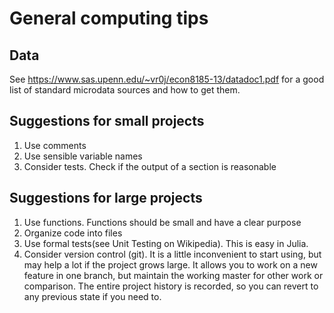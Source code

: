# General computing tips

## Data
See https://www.sas.upenn.edu/~vr0j/econ8185-13/datadoc1.pdf for a good list of standard microdata sources and how to get them.

## Suggestions for small projects
1. Use comments
2. Use sensible variable names
3. Consider tests. Check if the output of a section is reasonable 

## Suggestions for large projects
1. Use functions. Functions should be small and have a clear purpose
2. Organize code into files
3. Use formal tests(see Unit Testing on Wikipedia). This is easy in Julia.
4. Consider version control (git). It is a little inconvenient to start using, but may help 
a lot if the project grows large. It allows you to work on a new feature in one branch, but maintain 
the working master for other work or comparison. The entire project history is recorded, so you can revert to any previous state if you need to.
